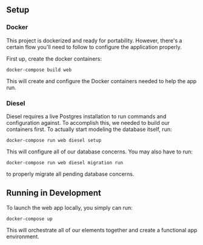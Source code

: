 ## Setup

### Docker

This project is dockerized and ready for portability. However, there's a certain flow you'll
need to follow to configure the application properly.

First up, create the docker containers:

```
docker-compose build web
```

This will create and configure the Docker containers needed to help the app run.

### Diesel

Diesel requires a live Postgres installation to run commands and configuration against.
To accomplish this, we needed to build our containers first. To actually start modeling the database
itself, run:

```
docker-compose run web diesel setup
```

This will configure all of our database concerns. You may also have to run:

```
docker-compose run web diesel migration run
```

to properly migrate all pending database concerns.

## Running in Development

To launch the web app locally, you simply can run:

```
docker-compose up
```

This will orchestrate all of our elements together and create a functional app
environment.
